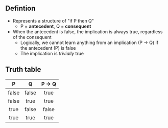 ## Defintion

- Represents a structure of "if P then Q"
	- P = **antecedent**, Q = **consequent**
- When the antecedent is false, the implication is always true, regardless of the consequent
	- Logically, we cannot learn anything from an implication (P → Q) if the antecedent (P) is false
	- The implication is *trivially* true

## Truth table

|P|Q|P → Q|
|:-:|:-:|:-:|
|false|false|true|
|false|true|true|
|true|false|false|
|true|true|true|